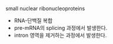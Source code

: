 small nuclear ribonucleoproteins
- RNA-단백질 복합
- pre-mRNA의 splicing 과정에서 발생한다.
- intron 영역을 제거하는 과정에서 발생한다.